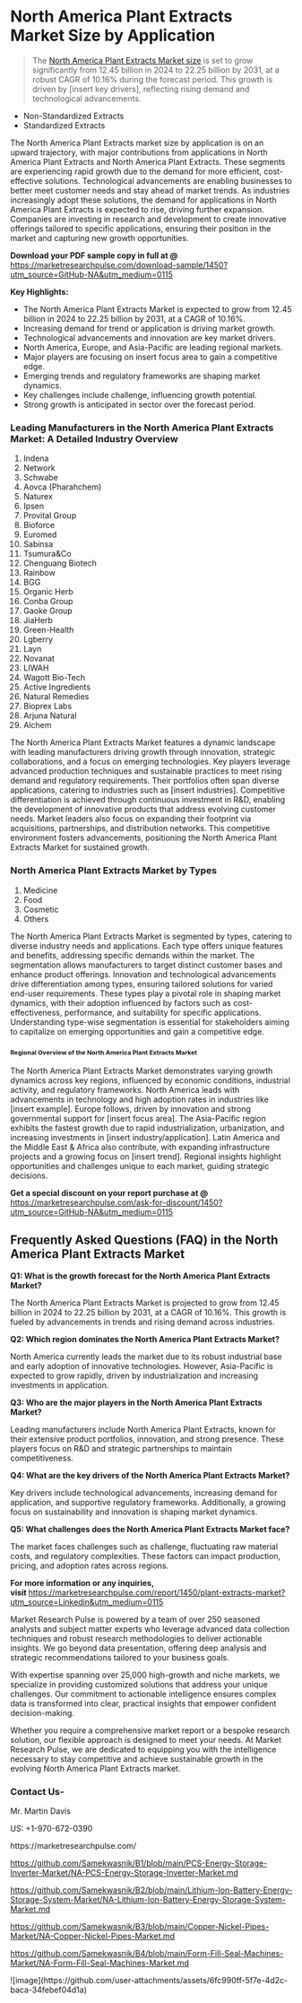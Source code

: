<h1>North America Plant Extracts Market&nbsp;Size by Application</h1><blockquote><p>The <a href="https://marketresearchpulse.com/download-sample/1450?utm_source=GitHub-NA&amp;utm_medium=0115">North America Plant Extracts Market size</a> is set to grow significantly from 12.45 billion in 2024 to 22.25 billion by 2031, at a robust CAGR of 10.16% during the forecast period. This growth is driven by [insert key drivers], reflecting rising demand and technological advancements.</p></blockquote><ul><li>Non-Standardized Extracts <li> Standardized Extracts</li></ul><p>The North America Plant Extracts market size by application is on an upward trajectory, with major contributions from applications in North America Plant Extracts and North America Plant Extracts. These segments are experiencing rapid growth due to the demand for more efficient, cost-effective solutions. Technological advancements are enabling businesses to better meet customer needs and stay ahead of market trends. As industries increasingly adopt these solutions, the demand for applications in North America Plant Extracts is expected to rise, driving further expansion. Companies are investing in research and development to create innovative offerings tailored to specific applications, ensuring their position in the market and capturing new growth opportunities.</p><p><strong>Download your PDF sample copy in full at @ </strong><a href="https://marketresearchpulse.com/download-sample/1450?utm_source=GitHub-NA&amp;utm_medium=0115">https://marketresearchpulse.com/download-sample/1450?utm_source=GitHub-NA&amp;utm_medium=0115</a></p><p><strong>Key Highlights: </strong></p><ul><li>The North America Plant Extracts Market is expected to grow from 12.45 billion in 2024 to 22.25 billion by 2031, at a CAGR of 10.16%.</li><li>Increasing demand for trend or application is driving market growth.</li><li>Technological advancements and innovation are key market drivers.</li><li>North America, Europe, and Asia-Pacific are leading regional markets.</li><li>Major players are focusing on insert focus area to gain a competitive edge.</li><li>Emerging trends and regulatory frameworks are shaping market dynamics.</li><li>Key challenges include challenge, influencing growth potential.</li><li>Strong growth is anticipated in sector over the forecast period.</li></ul><h3>Leading Manufacturers in the North America Plant Extracts Market: A Detailed Industry Overview</h3><ol><li>Indena</li><li>Network</li><li>Schwabe</li><li>Aovca (Pharahchem)</li><li>Naturex</li><li>Ipsen</li><li>Provital Group</li><li>Bioforce</li><li>Euromed</li><li>Sabinsa</li><li>Tsumura&Co</li><li>Chenguang Biotech</li><li>Rainbow</li><li>BGG</li><li>Organic Herb</li><li>Conba Group</li><li>Gaoke Group</li><li>JiaHerb</li><li>Green-Health</li><li>Lgberry</li><li>Layn</li><li>Novanat</li><li>LIWAH</li><li>Wagott Bio-Tech</li><li>Active Ingredients</li><li>Natural Remedies</li><li>Bioprex Labs</li><li>Arjuna Natural</li><li>Alchem</li></ol><div class="flex max-w-full flex-col flex-grow"><div class="min-h-8 text-message flex w-full flex-col items-end gap-2 whitespace-normal break-words [.text-message+&amp;]:mt-5" dir="auto" data-message-author-role="assistant" data-message-id="fd8432e4-4910-450d-b182-61b7bfb0a01f" data-message-model-slug="gpt-4o"><div class="flex w-full flex-col gap-1 empty:hidden first:pt-[3px]"><div class="markdown prose w-full break-words dark:prose-invert light"><p>The North America Plant Extracts Market features a dynamic landscape with leading manufacturers driving growth through innovation, strategic collaborations, and a focus on emerging technologies. Key players leverage advanced production techniques and sustainable practices to meet rising demand and regulatory requirements. Their portfolios often span diverse applications, catering to industries such as [insert industries]. Competitive differentiation is achieved through continuous investment in R&amp;D, enabling the development of innovative products that address evolving customer needs. Market leaders also focus on expanding their footprint via acquisitions, partnerships, and distribution networks. This competitive environment fosters advancements, positioning the North America Plant Extracts Market for sustained growth.</p></div></div></div></div><h3>North America Plant Extracts Market by Types</h3><ol><li>Medicine <li> Food <li> Cosmetic <li> Others</li></ol><div class="flex max-w-full flex-col flex-grow"><div class="min-h-8 text-message flex w-full flex-col items-end gap-2 whitespace-normal break-words [.text-message+&amp;]:mt-5" dir="auto" data-message-author-role="assistant" data-message-id="084470be-0bb7-4664-bddf-5156b4f41249" data-message-model-slug="gpt-4o-mini"><div class="flex w-full flex-col gap-1 empty:hidden first:pt-[3px]"><div class="markdown prose w-full break-words dark:prose-invert light"><p>The North America Plant Extracts Market is segmented by types, catering to diverse industry needs and applications. Each type offers unique features and benefits, addressing specific demands within the market. The segmentation allows manufacturers to target distinct customer bases and enhance product offerings. Innovation and technological advancements drive differentiation among types, ensuring tailored solutions for varied end-user requirements. These types play a pivotal role in shaping market dynamics, with their adoption influenced by factors such as cost-effectiveness, performance, and suitability for specific applications. Understanding type-wise segmentation is essential for stakeholders aiming to capitalize on emerging opportunities and gain a competitive edge.</p></div></div></div></div><h3><span style="font-size: 11px;">Regional Overview of the North America Plant Extracts Market</span></h3><div class="flex max-w-full flex-col flex-grow"><div class="min-h-8 text-message flex w-full flex-col items-end gap-2 whitespace-normal break-words [.text-message+&amp;]:mt-5" dir="auto" data-message-author-role="assistant" data-message-id="e9038762-ce64-4e30-91c9-9bd413514231" data-message-model-slug="gpt-4o-mini"><div class="flex w-full flex-col gap-1 empty:hidden first:pt-[3px]"><div class="markdown prose w-full break-words dark:prose-invert light"><p>The North America Plant Extracts Market demonstrates varying growth dynamics across key regions, influenced by economic conditions, industrial activity, and regulatory frameworks. North America leads with advancements in technology and high adoption rates in industries like [insert example]. Europe follows, driven by innovation and strong governmental support for [insert focus area]. The Asia-Pacific region exhibits the fastest growth due to rapid industrialization, urbanization, and increasing investments in [insert industry/application]. Latin America and the Middle East &amp; Africa also contribute, with expanding infrastructure projects and a growing focus on [insert trend]. Regional insights highlight opportunities and challenges unique to each market, guiding strategic decisions.</p></div></div></div></div><p><strong>Get a special discount on your report purchase at @ </strong><a href="https://marketresearchpulse.com/ask-for-discount/1450?utm_source=GitHub-NA&amp;utm_medium=0115">https://marketresearchpulse.com/ask-for-discount/1450?utm_source=GitHub-NA&amp;utm_medium=0115</a></p><h2>Frequently Asked Questions (FAQ) in the North America Plant Extracts Market</h2><p><strong>Q1: What is the growth forecast for the North America Plant Extracts Market?</strong></p><p>The North America Plant Extracts Market is projected to grow from 12.45 billion in 2024 to 22.25 billion by 2031, at a CAGR of 10.16%. This growth is fueled by advancements in trends and rising demand across industries.</p><p><strong>Q2: Which region dominates the North America Plant Extracts Market?</strong></p><p>North America currently leads the market due to its robust industrial base and early adoption of innovative technologies. However, Asia-Pacific is expected to grow rapidly, driven by industrialization and increasing investments in application.</p><p><strong>Q3: Who are the major players in the North America Plant Extracts Market?</strong></p><p>Leading manufacturers include North America Plant Extracts, known for their extensive product portfolios, innovation, and strong presence. These players focus on R&amp;D and strategic partnerships to maintain competitiveness.</p><p><strong>Q4: What are the key drivers of the North America Plant Extracts Market?</strong></p><p>Key drivers include technological advancements, increasing demand for application, and supportive regulatory frameworks. Additionally, a growing focus on sustainability and innovation is shaping market dynamics.</p><p><strong>Q5: What challenges does the North America Plant Extracts Market face?</strong></p><p>The market faces challenges such as challenge, fluctuating raw material costs, and regulatory complexities. These factors can impact production, pricing, and adoption rates across regions.</p><p><strong>For more information or any inquiries, visit&nbsp;</strong><a href="https://marketresearchpulse.com/report/1450/plant-extracts-market?utm_source=Linkedin&utm_medium=0115">https://marketresearchpulse.com/report/1450/plant-extracts-market?utm_source=Linkedin&utm_medium=0115</a></p><p>Market Research Pulse is powered by a team of over 250 seasoned analysts and subject matter experts who leverage advanced data collection techniques and robust research methodologies to deliver actionable insights. We go beyond data presentation, offering deep analysis and strategic recommendations tailored to your business goals.</p><p>With expertise spanning over 25,000 high-growth and niche markets, we specialize in providing customized solutions that address your unique challenges. Our commitment to actionable intelligence ensures complex data is transformed into clear, practical insights that empower confident decision-making.</p><p>Whether you require a comprehensive market report or a bespoke research solution, our flexible approach is designed to meet your needs. At Market Research Pulse, we are dedicated to equipping you with the intelligence necessary to stay competitive and achieve sustainable growth in the evolving North America Plant Extracts market.</p><h3><strong>Contact Us-</strong></h3><p>Mr. Martin Davis</p><p>US: +1-970-672-0390</p><p>https://marketresearchpulse.com/</p><p><a href="https://github.com/Samekwasnik/B1/blob/main/PCS-Energy-Storage-Inverter-Market/NA-PCS-Energy-Storage-Inverter-Market.md">https://github.com/Samekwasnik/B1/blob/main/PCS-Energy-Storage-Inverter-Market/NA-PCS-Energy-Storage-Inverter-Market.md</a></p><p><a href="https://github.com/Samekwasnik/B2/blob/main/Lithium-Ion-Battery-Energy-Storage-System-Market/NA-Lithium-Ion-Battery-Energy-Storage-System-Market.md">https://github.com/Samekwasnik/B2/blob/main/Lithium-Ion-Battery-Energy-Storage-System-Market/NA-Lithium-Ion-Battery-Energy-Storage-System-Market.md</a></p><p><a href="https://github.com/Samekwasnik/B3/blob/main/Copper-Nickel-Pipes-Market/NA-Copper-Nickel-Pipes-Market.md">https://github.com/Samekwasnik/B3/blob/main/Copper-Nickel-Pipes-Market/NA-Copper-Nickel-Pipes-Market.md</a></p><p><a href="https://github.com/Samekwasnik/B4/blob/main/Form-Fill-Seal-Machines-Market/NA-Form-Fill-Seal-Machines-Market.md">https://github.com/Samekwasnik/B4/blob/main/Form-Fill-Seal-Machines-Market/NA-Form-Fill-Seal-Machines-Market.md</a></p>
![image](https://github.com/user-attachments/assets/6fc990ff-5f7e-4d2c-baca-34febef04d1a)

